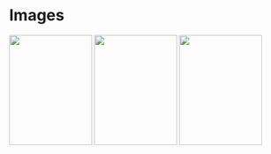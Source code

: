 # Images
<img src="screenshot/Record_2019-02-28-14-25-33.mp4" width="150" height="200" >
<img src="asdf.png" width="150" height="200" >
<img src="asd.png" width="150" height="200" >


